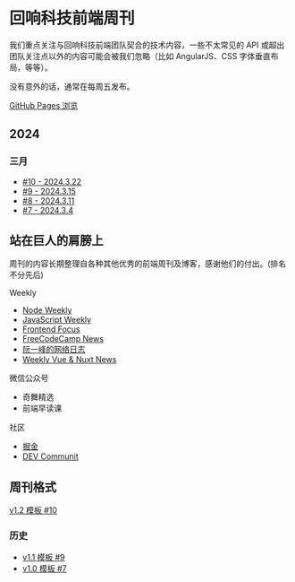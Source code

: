 # 回响科技前端周刊

我们重点关注与回响科技前端团队契合的技术内容，一些不太常见的 API 或超出团队关注点以外的内容可能会被我们忽略（比如 AngularJS、CSS 字体垂直布局，等等）。

没有意外的话，通常在每周五发布。

[GitHub Pages 浏览](https://echotechfe.github.io/weekly)

## 2024

### 三月

- [#10 - 2024.3.22](/docs/issue-10.md)
- [#9 - 2024.3.15](/docs/issue-9.md)
- [#8 - 2024.3.11](/docs/issue-8.md)
- [#7 - 2024.3.4](/docs/issue-7.md)

## 站在巨人的肩膀上

周刊的内容长期整理自各种其他优秀的前端周刊及博客，感谢他们的付出。(排名不分先后)

Weekly

- [Node Weekly](https://nodeweekly.com)
- [JavaScript Weekly](https://javascriptweekly.com)
- [Frontend Focus](https://frontendfoc.us/)
- [FreeCodeCamp News](https://www.freecodecamp.org/news)
- [阮一峰的网络日志](https://www.ruanyifeng.com/blog)
- [Weekly Vue & Nuxt News](https://weekly-vue.news)

微信公众号

- 奇舞精选
- 前端早读课

社区

- [掘金](https://juejin.cn/)
- [DEV Communit](https://dev.to/)

## 周刊格式

[v1.2 模板 #10](/templates/v1.2.md)

### 历史

- [v1.1 模板 #9](/templates/v1.1.md)
- [v1.0 模板 #7](/templates/v1.0.md)

